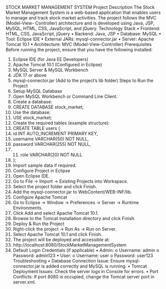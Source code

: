 STOCK MARKET MANAGEMENT SYSTEM
Project Description
The Stock Market Management System is a web-based application that enables users to 
manage and track stock market activities. The project follows the MVC (Model-View-
Controller) architecture and is developed using Java, JSP, MySQL, HTML, CSS, 
JavaScript, and jQuery.
Technology Stack
• Frontend: HTML, CSS, JavaScript, jQuery
• Backend: Java, JSP
• Database: MySQL
• Tool: Eclipse IDE
• External JARs: mysql-connector.jar
• Server: Apache Tomcat 10.1
• Architecture: MVC (Model-View-Controller)
Prerequisites
Before running the project, ensure that you have the following installed:
1. Eclipse IDE (for Java EE Developers)
2. Apache Tomcat 10.1 (Configured in Eclipse)
3. MySQL Server & MySQL Workbench
4. JDK 17 or above
5. mysql-connector.jar (Add to the project’s lib folder)
Steps to Run the Project
1. Setup MySQL Database
1. Open MySQL Workbench or Command Line Client.
2. Create a database: 
3. CREATE DATABASE stock_market;
4. Use the database: 
5. USE stock_market;
6. Create the required tables (example structure): 
7. CREATE TABLE users (
8. id INT AUTO_INCREMENT PRIMARY KEY,
9. username VARCHAR(50) NOT NULL,
10. password VARCHAR(255) NOT NULL,
11. 11. role VARCHAR(20) NOT NULL
12. );
13. Import sample data if required.
2. Configure Project in Eclipse
1. Open Eclipse IDE.
2. Go to File → Import → Existing Projects into Workspace.
3. Select the project folder and click Finish.
4. Add the mysql-connector.jar to WebContent/WEB-INF/lib.
3. Configure Apache Tomcat
1. Go to Eclipse → Window → Preferences → Server → Runtime Environments.
2. Click Add and select Apache Tomcat 10.1.
3. Browse to the Tomcat installation directory and click Finish.
4. Deploy & Run the Project
1. Right-click the project → Run As → Run on Server.
2. Select Apache Tomcat 10.1 and click Finish.
3. The project will be deployed and accessible at: 
4. http://localhost:8080/StockMarketManagementSystem
5. Default Login Credentials (if applicable)
• Admin:
o Username: admin
o Password: admin123
• User:
o Username: user
o Password: user123
Troubleshooting
• Database Connection Issue: Ensure mysql-connector.jar is added correctly and 
MySQL is running.
• Tomcat Deployment Issues: Check the server logs in Console for errors.
• Port Conflicts: If port 8080 is occupied, change the Tomcat server port in server.xml.

